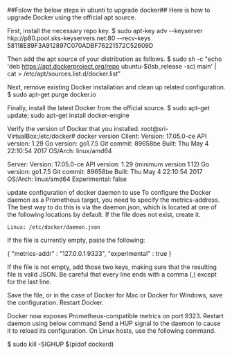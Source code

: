 ##Folow the below steps in ubunti to upgrade docker##
Here is how to upgrade Docker using the official apt source.

First, install the necessary repo key.
$ sudo apt-key adv --keyserver hkp://p80.pool.sks-keyservers.net:80 --recv-keys 58118E89F3A912897C070ADBF76221572C52609D 

Then add the apt source of your distribution as follows.
$ sudo sh -c "echo 'deb https://apt.dockerproject.org/repo ubuntu-$(lsb_release -sc) main' | cat > /etc/apt/sources.list.d/docker.list"

Next, remove existing Docker installation and clean up related configuration.
$ sudo apt-get purge docker.io

Finally, install the latest Docker from the official source.
$ sudo apt-get update; sudo apt-get install docker-engine

Verify the version of Docker that you installed.
root@sri-VirtualBox:/etc/docker# docker version
Client:
 Version:      17.05.0-ce
 API version:  1.29
 Go version:   go1.7.5
 Git commit:   89658be
 Built:        Thu May  4 22:10:54 2017
 OS/Arch:      linux/amd64

Server:
 Version:      17.05.0-ce
 API version:  1.29 (minimum version 1.12)
 Go version:   go1.7.5
 Git commit:   89658be
 Built:        Thu May  4 22:10:54 2017
 OS/Arch:      linux/amd64
 Experimental: false
 
 update configuration of docker daemon to use 
 To configure the Docker daemon as a Prometheus target, you need to specify the metrics-address. The best way to do this is via the daemon.json, which is located at one of the following locations by default. If the file does not exist, create it.

    Linux: /etc/docker/daemon.json

If the file is currently empty, paste the following:

{
  "metrics-addr" : "127.0.0.1:9323",
  "experimental" : true
}

If the file is not empty, add those two keys, making sure that the resulting file is valid JSON. Be careful that every line ends with a comma (,) except for the last line.

Save the file, or in the case of Docker for Mac or Docker for Windows, save the configuration. Restart Docker.

Docker now exposes Prometheus-compatible metrics on port 9323.
Restart daemon using below command
Send a HUP signal to the daemon to cause it to reload its configuration. On Linux hosts, use the following command.

$ sudo kill -SIGHUP $(pidof dockerd)


